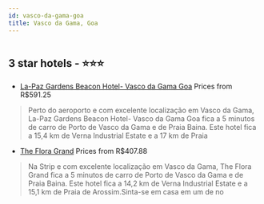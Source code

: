 ```yaml
---
id: vasco-da-gama-goa
title: Vasco da Gama, Goa
---
```


<center><img src="https://i.travelapi.com/hotels/4000000/3840000/3830100/3830004/6a661753_z.jpg" alt="" /></center>


##  3 star hotels - ⭐️⭐️⭐️

-    [La-Paz Gardens Beacon Hotel- Vasco da Gama Goa](https://www.hurb.com/br/aud/https://www.hurb.com/br/hotels/vasco-da-gama/la-paz-gardens-beacon-hotel-vasco-da-gama-goa-HT-R2BQ?cmp=18055) Prices from R$591.25
   > Perto do aeroporto e com excelente localização em Vasco da Gama, La-Paz Gardens Beacon Hotel- Vasco da Gama Goa fica a 5 minutos de carro de Porto de Vasco da Gama e de Praia Baina.  Este hotel fica a 15,4 km de Verna Industrial Estate e a 17 km de Praia 
-    [The Flora Grand](https://www.hurb.com/br/aud/https://www.hurb.com/br/hotels/vasco-da-gama/the-flora-grand-HT-K2GF?cmp=18055) Prices from R$407.88
   > Na Strip e com excelente localização em Vasco da Gama, The Flora Grand fica a 5 minutos de carro de Porto de Vasco da Gama e de Praia Baina.  Este hotel fica a 14,2 km de Verna Industrial Estate e a 15,1 km de Praia de Arossim.Sinta-se em casa em um de no
